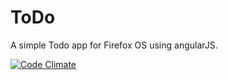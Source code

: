 ToDo
====

A simple Todo app for Firefox OS using angularJS.

[![Code Climate](https://codeclimate.com/github/harokb/ToDo.png)](https://codeclimate.com/github/harokb/ToDo)
